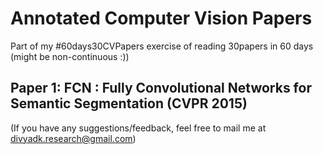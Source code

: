 # Annotated Computer Vision Papers

Part of my #60days30CVPapers exercise of reading 30papers in 60 days (might be non-continuous :))

## Paper 1: FCN : Fully Convolutional Networks for Semantic Segmentation (CVPR 2015)







(If you have any suggestions/feedback, feel free to mail me at divyadk.research@gmail.com)
